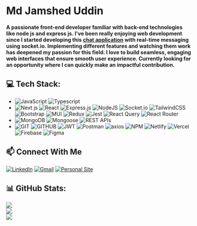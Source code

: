 
<h1>Md Jamshed Uddin</h1>

**A passionate front-end developer familiar with back-end technologies like node js and express js. I've been really enjoying web development since I started developing this [chat application](https://github.com/jamshed-uddin/Fax_) with real-time messaging using socket.io. Implementing different features and watching them work has deepened my passion for this field. I love to build seamless, engaging web interfaces that ensure smooth user experience. Currently looking for an opportunity where I can quickly make an impactful contribution.**

## 💻 Tech Stack:
- ![JavaScript](https://img.shields.io/badge/javascript-%23323330.svg?style=for-the-badge&logo=javascript&logoColor=%23F7DF1E) ![Typescript](https://img.shields.io/badge/TypeScript-3178C6?style=for-the-badge&logo=typescript&logoColor=white) </br>
- ![Next js](https://img.shields.io/badge/next.js-000000?style=for-the-badge&logo=nextdotjs&logoColor=white) ![React](https://img.shields.io/badge/react-%2320232a.svg?style=for-the-badge&logo=react&logoColor=%2361DAFB) ![Express.js](https://img.shields.io/badge/express.js-%23404d59.svg?style=for-the-badge&logo=express&logoColor=%2361DAFB) ![NodeJS](https://img.shields.io/badge/node.js-6DA55F?style=for-the-badge&logo=node.js&logoColor=white) ![Socket.io](https://img.shields.io/badge/Socket.io-black?style=for-the-badge&logo=socket.io&badgeColor=010101) ![TailwindCSS](https://img.shields.io/badge/tailwindcss-%2338B2AC.svg?style=for-the-badge&logo=tailwind-css&logoColor=white) ![Bootstrap](https://img.shields.io/badge/bootstrap-%238511FA.svg?style=for-the-badge&logo=bootstrap&logoColor=white) ![MUI](https://img.shields.io/badge/MUI-%230081CB.svg?style=for-the-badge&logo=mui&logoColor=white) ![Redux](https://img.shields.io/badge/-Redux-black?style=for-the-badge&logo=redux) ![Jest](https://img.shields.io/badge/Jest-323330?style=for-the-badge&logo=Jest&logoColor=white) ![React Query](https://img.shields.io/badge/-React%20Query-FF4154?style=for-the-badge&logo=react%20query&logoColor=white) ![React Router](https://img.shields.io/badge/React_Router-CA4245?style=for-the-badge&logo=react-router&logoColor=white)  </br>
- ![MongoDB](https://img.shields.io/badge/MongoDB-%234ea94b.svg?style=for-the-badge&logo=mongodb&logoColor=white) ![Mongoose](https://img.shields.io/badge/Mongoose-880000?style=for-the-badge&logo=mongoose&logoColor=white)
 ![REST APIs](https://img.shields.io/badge/REST%20APIs-005571?style=for-the-badge)</br>
- ![GIT](https://img.shields.io/badge/git-%23F05033.svg?style=for-the-badge&logo=git&logoColor=white) ![GITHUB](https://img.shields.io/badge/github-%23121011.svg?style=for-the-badge&logo=github&logoColor=white) ![JWT](https://img.shields.io/badge/JWT-black?style=for-the-badge&logo=JSON%20web%20tokens) ![Postman](https://img.shields.io/badge/Postman-FF6C37?style=for-the-badge&logo=postman&logoColor=white)
 ![axios](https://img.shields.io/badge/axios-007ACC?style=for-the-badge&logo=axios&logoColor=white)
 ![NPM](https://img.shields.io/badge/NPM-%23CB3837.svg?style=for-the-badge&logo=npm&logoColor=white)  ![Netlify](https://img.shields.io/badge/netlify-%23000000.svg?style=for-the-badge&logo=netlify&logoColor=#00C7B7) ![Vercel](https://img.shields.io/badge/vercel-%23000000.svg?style=for-the-badge&logo=vercel&logoColor=white) ![Firebase](https://img.shields.io/badge/firebase-%23039BE5.svg?style=for-the-badge&logo=firebase) ![Figma](https://img.shields.io/badge/figma-%23F24E1E.svg?style=for-the-badge&logo=figma&logoColor=white)

## 📫 Connect With Me

[![LinkedIn](https://img.shields.io/badge/LinkedIn-0077B5?style=for-the-badge&logo=linkedin&logoColor=white)](https://www.linkedin.com/in/mdjamsheduddin/)
[![Gmail](https://img.shields.io/badge/Gmail-D14836?style=for-the-badge&logo=gmail&logoColor=white)](mailto:jamsheduddin03@gmail.com)
[![Personal Site](https://img.shields.io/badge/Website-000000?style=for-the-badge&logo=About.me&logoColor=white)](https://mdjamsheduddin.vercel.app/)


## 📊 GitHub Stats:
![](https://github-readme-stats.vercel.app/api?username=jamshed-uddin&theme=dark&hide_border=false&include_all_commits=false&count_private=false)<br/>
![](https://github-readme-streak-stats.herokuapp.com/?user=jamshed-uddin&theme=dark&hide_border=false)<br/>
![](https://github-readme-stats.vercel.app/api/top-langs/?username=jamshed-uddin&theme=dark&hide_border=false&include_all_commits=false&count_private=false&layout=compact)



